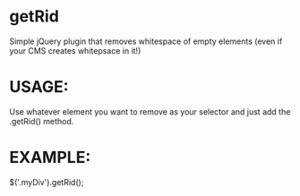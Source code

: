 getRid
======

Simple jQuery plugin that removes whitespace of empty elements (even if your CMS creates whitepsace in it!)


USAGE:
======

Use whatever element you want to remove as your selector and just add the .getRid() method.


EXAMPLE:
========

$('.myDiv').getRid();


